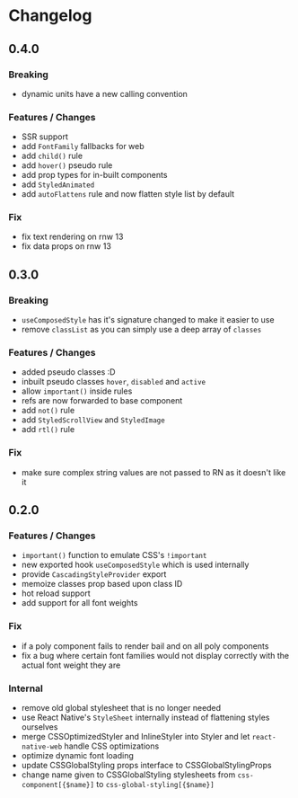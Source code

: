 # Changelog

## 0.4.0

### Breaking

- dynamic units have a new calling convention

### Features / Changes

- SSR support
- add `FontFamily` fallbacks for web
- add `child()` rule
- add `hover()` pseudo rule
- add prop types for in-built components
- add `StyledAnimated`
- add `autoFlattens` rule and now flatten style list by default

### Fix

- fix text rendering on rnw 13
- fix data props on rnw 13

## 0.3.0

### Breaking

- `useComposedStyle` has it's signature changed to make it easier to use
- remove `classList` as you can simply use a deep array of `classes`

### Features / Changes

- added pseudo classes :D
- inbuilt pseudo classes `hover`, `disabled` and `active`
- allow `important()` inside rules
- refs are now forwarded to base component
- add `not()` rule
- add `StyledScrollView` and `StyledImage`
- add `rtl()` rule

### Fix

- make sure complex string values are not passed to RN as it doesn't like it

## 0.2.0

### Features / Changes

- `important()` function to emulate CSS's `!important`
- new exported hook `useComposedStyle` which is used internally
- provide `CascadingStyleProvider` export
- memoize classes prop based upon class ID
- hot reload support
- add support for all font weights

### Fix

- if a poly component fails to render bail and on all poly components
- fix a bug where certain font families would not display correctly with the actual font weight they are

### Internal

- remove old global stylesheet that is no longer needed
- use React Native's `StyleSheet` internally instead of flattening styles ourselves
- merge CSSOptimizedStyler and InlineStyler into Styler and let `react-native-web` handle CSS optimizations
- optimize dynamic font loading
- update CSSGlobalStyling props interface to CSSGlobalStylingProps
- change name given to CSSGlobalStyling stylesheets from `css-component[{$name}]` to `css-global-styling[{$name}]`
